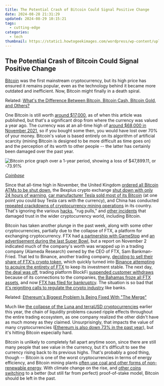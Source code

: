```yaml
---
title: The Potential Crash of Bitcoin Could Signal Positive Change
date: 2024-08-28 21:31:29
updated: 2024-08-29 10:15:21
tags:
  - cutting-edge
categories:
  - tech
thumbnail: https://static1.howtogeekimages.com/wordpress/wp-content/uploads/2022/06/shutterstock_2142450165.jpg
---
```


## The Potential Crash of Bitcoin Could Signal Positive Change

[Bitcoin](https://youtube-sure.techidaily.com/ise-to-stardom-secrets-to-viral-video-success-for-2024/) was the first mainstream cryptocurrency, but its high price has ensured it remains popular, even as the technology behind it became more outdated and inefficient. Now, Bitcoin might finally in a death spiral.

Related: [What's the Difference Between Bitcoin, Bitcoin Cash, Bitcoin Gold, and Others?](https://youtube-sure.techidaily.com/ise-to-stardom-secrets-to-viral-video-success-for-2024/) 

 One Bitcoin is still worth [around $17,000](https://www.coinbase.com/price/bitcoin), as of when this article was published, but that's a significant drop from where the currency was valued a year ago. The currency was at an all-time high of [around $68,000 in November 2021](https://www.cnbc.com/2021/11/08/bitcoin-and-ether-hit-new-all-time-highs.html), so if you bought some then, you would have lost over 70% of your money. Bitcoin's value is based entirely on its algorithm of artificial scarcity (mining Bitcoin is designed to be more difficult as time goes on) and the perception of its worth to other people -- the latter has certainly been damaged over the past year.

![Bitcoin price graph over a 1-year period, showing a loss of $47,899.11, or -73.91%](https://static1.howtogeekimages.com/wordpress/wp-content/uploads/2022/11/Clipboard-Nov-11-2022-at-2.04-PM.png) 

_[Coinbase](https://www.coinbase.com/price/bitcoin)_

 Since that all-time high in November, the United Kingdom [ordered all Bitcoin ATMs to be shut down](https://www.bbc.com/news/technology-60709209), the Bexplus crypto exchange [shut down with only 24 hours of warning](https://web3isgoinggreat.com/?blockchain=bitcoin&id=bexplus-crypto-exchange-closes-gives-users-only-24-hours-to-withdraw-funds), [car manufacturer Tesla sold most of its Bitcoin](https://decrypt.co/105594/elon-musk-tesla-sold-75-percent-bitcoin) (at one point you could buy Tesla cars with the currency), and China has conducted [repeated crackdowns of cryptocurrency mining operations](https://www.cnn.com/2021/11/16/investing/bitcoin-china-crypto-mining-crackdown-intl-hnk/index.html) in its country. That's ignoring the various [hacks](https://web3isgoinggreat.com/?id=gala-games-tokens-drained-by-project-claiming-to-help-them-huobi-claims-the-project-profited), "rug pulls," and [other incidents](https://www.cnbc.com/2022/10/27/bitcoin-miner-core-scientific-warns-it-might-go-bankrupt-stock-plunges.html) that damaged trust in the wider cryptocurrency world, including Bitcoin.

 Bitcoin has taken another plunge in the past week, along with some other cryptocurrencies, partially due to the collapse of FTX, a platform for exchanging cryptocurrency. FTX had [a partnership with GameStop](https://www.cnbc.com/2022/09/07/gamestop-gme-q2-2022-earnings.html) and [an advertisement during the last Super Bowl](https://www.anrdoezrs.net/links/3607085/type/dlg/sid/UUhtgUeUpU203654/https://www.youtube.com/watch?v=Ut3m9OK1c7Y), but a report on November 2 indicated much of the company's worth was wrapped up in a trading company (Alameda Research) owned by the CEO of FTX, Sam Bankman-Fried. That led to Binance, another trading company, [deciding to sell their share of FTX's crypto token](https://twitter.com/cz%5Fbinance/status/1589374530413215744), which quickly turned into [Binance attempting to acquire the entirety of FTX](https://web3isgoinggreat.com/?id=binance-moves-to-bail-out-ftx) to keep its investment stable. The next day, [the deal was off](https://www.wsj.com/articles/binance-is-said-to-be-likely-to-walk-away-from-deal-to-buy-ftx-11668020963), trading platform BlockFi [suspended customer withdraws](https://web3isgoinggreat.com/?id=blockfi-suspends-withdrawals) because of its connections to the companies, [the Bahamas froze all FTX assets](https://www.scb.gov.bs/wp-content/uploads/2022/11/Securities-Commission-Statement-on-FTX-101122-Final.pdf), and now [FTX has filed for bankruptcy](https://web3isgoinggreat.com/?id=ftx-files-for-bankruptcy-sam-bankman-fried-resigns). The situation is so bad that [it's reigniting calls to regulate the crypto industry](https://www.coindesk.com/policy/2022/11/11/sec-commissioner-hester-peirce-ftxs-collapse-could-finally-be-catalyst-for-regulation/) like banks.

Related: [Ethereum's Biggest Problem Is Being Fixed With "The Merge"](https://vimeo-videos.techidaily.com/new-unlocking-secrets-of-sending-mmc-films-to-vimeo/) 

 Much like [the collapse of the Luna and terraUSD cryptocurrencies](https://www.cnet.com/personal-finance/crypto/luna-crypto-crash-how-ust-broke-and-whats-next-for-terra/) earlier this year, the chain of liquidity problems caused ripple effects throughout the entire trading ecosystem, as one company realized the other didn't have as much money as they claimed. Unsurprisingly, that impacts the value of many cryptocurrencies ([Ethereum is also down 73% in the past year](https://www.coinbase.com/price/ethereum)), but it's hitting Bitcoin especially hard.

 Bitcoin is unlikely to completely fall apart anytime soon, since there are still many people that see value in the currency, but it's difficult to see the currency rising back to its previous highs. That's probably a good thing, though -- Bitcoin is one of the worst cryptocurrencies in terms of energy efficiency, and Bitcoin mining plants [often use coal and other forms of non-renewable energy](https://www.theguardian.com/technology/2022/feb/18/bitcoin-miners-revive-fossil-fuel-plant-co2-emissions-soared). With climate change on the rise, and [other coins switching](https://vimeo-videos.techidaily.com/new-unlocking-secrets-of-sending-mmc-films-to-vimeo/) to a better (but still far from perfect) proof-of-stake model, Bitcoin should be left in the past.

<ins class="adsbygoogle"
     style="display:block"
     data-ad-format="autorelaxed"
     data-ad-client="ca-pub-7571918770474297"
     data-ad-slot="1223367746"></ins>



<ins class="adsbygoogle"
     style="display:block"
     data-ad-client="ca-pub-7571918770474297"
     data-ad-slot="8358498916"
     data-ad-format="auto"
     data-full-width-responsive="true"></ins>
